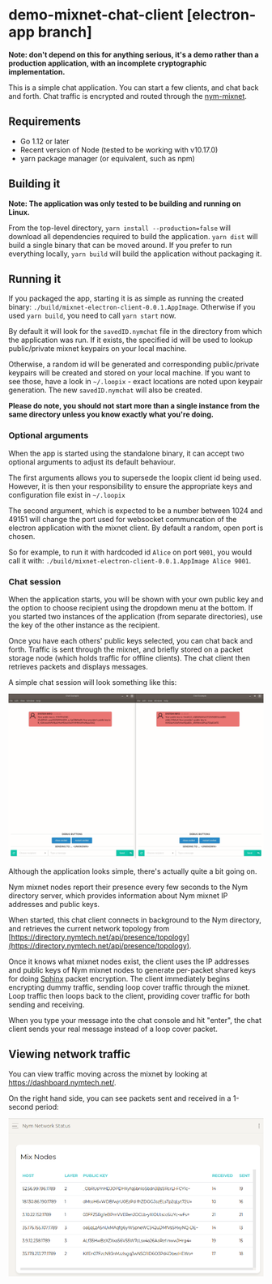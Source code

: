 # demo-mixnet-chat-client [electron-app branch]

**Note: don't depend on this for anything serious, it's a demo rather than a production application, with an incomplete cryptographic implementation.**

This is a simple chat application. You can start a few clients, and chat back and forth. Chat traffic is encrypted and routed through the [nym-mixnet](https://github.com/nymtech/nym-mixnet).

## Requirements

* Go 1.12 or later
* Recent version of Node (tested to be working with v10.17.0)
* yarn package manager (or equivalent, such as npm)

## Building it

**Note: The application was only tested to be building and running on Linux.**

From the top-level directory, `yarn install --production=false` will download all dependencies required to build the application. `yarn dist` will build a single binary that can be moved around. If you prefer to run everything locally,  `yarn build` will build the application without packaging it.

## Running it

If you packaged the app, starting it is as simple as running the created binary: `./build/mixnet-electron-client-0.0.1.AppImage`. Otherwise if you used `yarn build`, you need to call `yarn start` now.

By default it will look for the `savedID.nymchat` file in the directory from which the application was run. If it exists, the specified id will be used to lookup public/private mixnet keypairs on your local machine.

Otherwise, a random id will be generated and corresponding public/private keypairs will be created and stored on your local machine. If you want to see those, have a look in `~/.loopix` - exact locations are noted upon keypair generation. The new `savedID.nymchat` will also be created.

**Please do note, you should not start more than a single instance from the same directory unless you know exactly what you're doing.**

### Optional arguments

When the app is started using the standalone binary, it can accept two optional arguments to adjust its default behaviour.

The first arguments allows you to supersede the loopix client id being used. However, it is then your responsibility to ensure the appropriate keys and configuration file exist in `~/.loopix`

The second argument, which is expected to be a number between 1024 and 49151 will change the port used for websocket communcation of the electron application with the mixnet client. By default a random, open port is chosen.

So for example, to run it with hardcoded id `Alice` on port `9001`, you would call it with: `./build/mixnet-electron-client-0.0.1.AppImage Alice 9001`.

### Chat session

When the application starts, you will be shown with your own public key and the option to choose recipient using the dropdown menu at the bottom. If you started two instances of the application (from separate directories), use the key of the other instance as the recipient.

Once you have each others' public keys selected, you can chat back and forth. Traffic is sent through the mixnet, and briefly stored on a packet storage node (which holds traffic for offline clients). The chat client then retrieves packets and displays messages.

A simple chat session will look something like this:

![conversation](assets/conversation.gif)

Although the application looks simple, there's actually quite a bit going on.

Nym mixnet nodes report their presence every few seconds to the Nym directory server, which provides information about Nym mixnet IP addresses and public keys.

When started, this chat client connects in background to the Nym directory, and retrieves the current network topology from [https://directory.nymtech.net/api/presence/topology](https://directory.nymtech.net/api/presence/topology).

Once it knows what mixnet nodes exist, the client uses the IP addresses and public keys of Nym mixnet nodes to generate per-packet shared keys for doing [Sphinx](https://cypherpunks.ca/~iang/pubs/Sphinx_Oakland09.pdf) packet encryption. The client immediately begins encrypting dummy traffic, sending loop cover traffic through the mixnet. Loop traffic then loops back to the client, providing cover traffic for both sending and receiving.

When you type your message into the chat console and hit "enter", the chat client sends your real message instead of a loop cover packet.

## Viewing network traffic

You can view traffic moving across the mixnet by looking at https://dashboard.nymtech.net/.

On the right hand side, you can see packets sent and received in a 1-second period:

![dashboard](assets/dashboard.gif)
